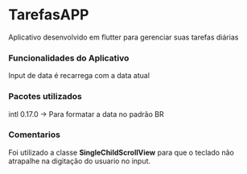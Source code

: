 # TarefasAPP
Aplicativo desenvolvido em flutter para gerenciar suas tarefas diárias

### Funcionalidades do Aplicativo
Input de data é recarrega com a data atual
### Pacotes utilizados
intl 0.17.0 -> Para formatar a data no padrão BR
### Comentarios
Foi utilizado a classe **SingleChildScrollView** para que o teclado não atrapalhe na digitação do usuario no input.